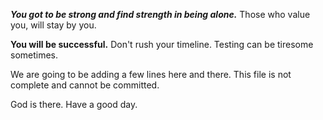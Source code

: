 
***You got to be strong and find strength in being alone.*** Those who value you, will stay by you.

**You will be successful.** Don't rush your timeline. Testing can be tiresome sometimes.

We are going to be adding a few lines here and there. This file is not complete and cannot be committed.

God is there. Have a good day.

